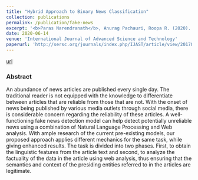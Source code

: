 ```yaml
---
title: "Hybrid Approach to Binary News Classification"
collection: publications
permalink: /publication/fake-news
excerpt: '<b>Paras Narendranath</b>, Anurag Pachauri, Roopa R. (2020). Hybrid Approach to Binary News Classification. International Journal of Advanced Science and Technology, 29(4s), 2367 - 2377'
date: 2020-06-14
venue: 'International Journal of Advanced Science and Technology'
paperurl: 'http://sersc.org/journals/index.php/IJAST/article/view/20178'
---
```


[url](http://sersc.org/journals/index.php/IJAST/article/view/20178)

### Abstract 

An abundance of news articles are published every single day. The traditional reader is not equipped with the knowledge to differentiate between articles that are reliable from those that are not. With the onset of news being published by various media outlets through social media, there is considerable concern regarding the reliability of these articles. A well-functioning fake news detection model can help detect potentially unreliable news using a combination of Natural Language Processing and Web analysis. With ample research of the current pre-existing models, our proposed approach applies different mechanics for the same task, while giving enhanced results. The task is divided into two phases. First, to obtain the linguistic features from the article text and second, to analyze the factuality of the data in the article using web analysis, thus ensuring that the semantics and context of the presiding entities referred to in the articles are legitimate. 